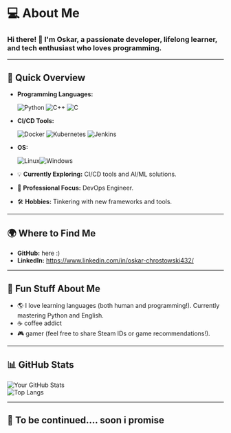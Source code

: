 # 💻 About Me

### Hi there! 👋 I'm Oskar, a passionate developer, lifelong learner, and tech enthusiast who loves programming.

---

## 🚀 Quick Overview

- **Programming Languages:**
  
  ![Python](https://img.shields.io/badge/-Python-3776AB?logo=python&logoColor=white&style=for-the-badge) ![C++](https://img.shields.io/badge/-C%2B%2B-00599C?logo=c%2B%2B&logoColor=white&style=for-the-badge) ![C](https://img.shields.io/badge/-C-A8B9CC?logo=c&logoColor=black&style=for-the-badge) 

- **CI/CD Tools:**

  ![Docker](https://img.shields.io/badge/-Docker-2496ED?logo=docker&logoColor=white&style=for-the-badge) ![Kubernetes](https://img.shields.io/badge/-Kubernetes-326CE5?logo=kubernetes&logoColor=white&style=for-the-badge) ![Jenkins](https://img.shields.io/badge/-Jenkins-D24939?logo=jenkins&logoColor=white&style=for-the-badge) 

- **OS:**

  ![Linux](https://img.shields.io/badge/-Linux-FCC624?logo=linux&logoColor=black&style=for-the-badge)![Windows](https://img.shields.io/badge/-Windows-0078D6?logo=windows&logoColor=white&style=for-the-badge)  
  
- 💡 **Currently Exploring:** CI/CD tools and AI/ML solutions.  
- 💼 **Professional Focus:** DevOps Engineer.  
- 🛠️ **Hobbies:** Tinkering with new frameworks and tools.

---

## 🌍 Where to Find Me

- **GitHub:** here :) 
- **LinkedIn:** https://www.linkedin.com/in/oskar-chrostowski432/

---

## 🎨 Fun Stuff About Me

- 🌎 I love learning languages (both human and programming!). Currently mastering Python and English.  
- ☕ coffee addict 
- 🎮 gamer (feel free to share Steam IDs or game recommendations!).
  
---

## 📊 GitHub Stats

![Your GitHub Stats](https://github-readme-stats.vercel.app/api?username=YahooMing&show_icons=true&theme=radical)  
![Top Langs](https://github-readme-stats.vercel.app/api/top-langs/?username=YahooMing&layout=compact&theme=radical)

---

## 🎯 To be continued.... soon i promise


